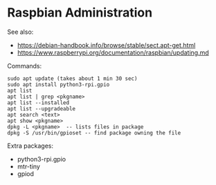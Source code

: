 Raspbian Administration
=======================

See also:

* https://debian-handbook.info/browse/stable/sect.apt-get.html
* https://www.raspberrypi.org/documentation/raspbian/updating.md

Commands:

    sudo apt update (takes about 1 min 30 sec)
    sudo apt install python3-rpi.gpio
    apt list
    apt list | grep <pkgname>
    apt list --installed
    apt list --upgradeable
    apt search <text>
    apt show <pkgname>
	dpkg -L <pkgname>  -- lists files in package
    dpkg -S /usr/bin/gpioset -- find package owning the file


Extra packages:

* python3-rpi.gpio
* mtr-tiny
* gpiod

